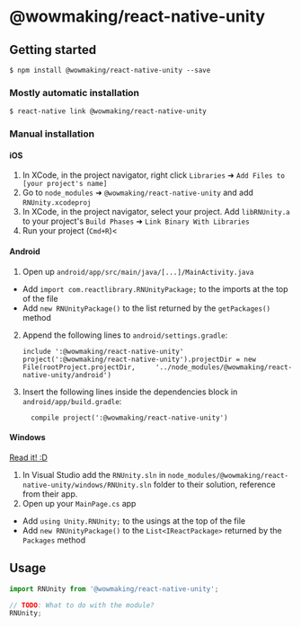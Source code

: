 
# @wowmaking/react-native-unity

## Getting started

`$ npm install @wowmaking/react-native-unity --save`

### Mostly automatic installation

`$ react-native link @wowmaking/react-native-unity`

### Manual installation


#### iOS

1. In XCode, in the project navigator, right click `Libraries` ➜ `Add Files to [your project's name]`
2. Go to `node_modules` ➜ `@wowmaking/react-native-unity` and add `RNUnity.xcodeproj`
3. In XCode, in the project navigator, select your project. Add `libRNUnity.a` to your project's `Build Phases` ➜ `Link Binary With Libraries`
4. Run your project (`Cmd+R`)<

#### Android

1. Open up `android/app/src/main/java/[...]/MainActivity.java`
  - Add `import com.reactlibrary.RNUnityPackage;` to the imports at the top of the file
  - Add `new RNUnityPackage()` to the list returned by the `getPackages()` method
2. Append the following lines to `android/settings.gradle`:
  	```
  	include ':@wowmaking/react-native-unity'
  	project(':@wowmaking/react-native-unity').projectDir = new File(rootProject.projectDir, 	'../node_modules/@wowmaking/react-native-unity/android')
  	```
3. Insert the following lines inside the dependencies block in `android/app/build.gradle`:
  	```
      compile project(':@wowmaking/react-native-unity')
  	```

#### Windows
[Read it! :D](https://github.com/ReactWindows/react-native)

1. In Visual Studio add the `RNUnity.sln` in `node_modules/@wowmaking/react-native-unity/windows/RNUnity.sln` folder to their solution, reference from their app.
2. Open up your `MainPage.cs` app
  - Add `using Unity.RNUnity;` to the usings at the top of the file
  - Add `new RNUnityPackage()` to the `List<IReactPackage>` returned by the `Packages` method


## Usage
```javascript
import RNUnity from '@wowmaking/react-native-unity';

// TODO: What to do with the module?
RNUnity;
```
  